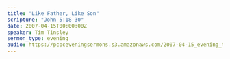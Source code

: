 ```yaml
---
title: "Like Father, Like Son"
scripture: "John 5:18-30"
date: 2007-04-15T00:00:00Z
speaker: Tim Tinsley
sermon_type: evening
audio: https://pcpceveningsermons.s3.amazonaws.com/2007-04-15_evening_tinsley.mp3 
---
```



